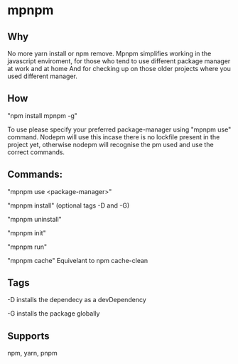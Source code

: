 # mpnpm

## Why 
No more yarn install or npm remove.
Mpnpm simplifies working in the javascript enviroment, for those who tend to use different package manager at work and at home
And for checking up on those older projects where you used different manager.

## How
"npm install mpnpm -g"

To use please specify your preferred package-manager using "mpnpm use" command.
Nodepm will use this incase there is no lockfile present in the project yet, 
otherwise nodepm will recognise the pm used and use the correct commands. 

## Commands:
"mpnpm use \<package-manager>"

"mpnpm install" (optional tags -D and -G)

"mpnpm uninstall"

"mpnpm init"

"mpnpm run"

"mpnpm cache" Equivelant to npm cache-clean

## Tags
-D installs the dependecy as a devDependency

-G installs the package globally

## Supports
npm, yarn, pnpm



